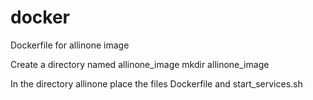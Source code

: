 # docker
Dockerfile for allinone image

Create a directory named allinone_image
mkdir allinone_image

In the directory allinone place the files Dockerfile and start_services.sh

